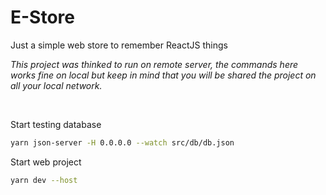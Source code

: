 
# E-Store
Just a simple web store to remember ReactJS things

<p>

_This project was thinked to run on remote server, the commands here works fine on local but keep in mind that you will be shared the project on all your local network._

</p>
<br/>

Start testing database

~~~bash
yarn json-server -H 0.0.0.0 --watch src/db/db.json
~~~

Start web project
~~~bash
yarn dev --host
~~~
